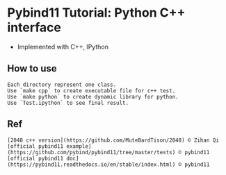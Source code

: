 # Pybind11 Tutorial: Python C++ interface 

  - Implemented with C++, IPython
  

## How to use

```
Each directory represent one class.
Use `make cpp` to create executable file for c++ test.
Use `make python` to create dynamic library for python. 
Use `Test.ipython` to see final result.
```

## Ref

```
[2048 c++ version](https://github.com/MuteBardTison/2048) © Zihan Qi
[official pybind11 example](https://github.com/pybind/pybind11/tree/master/tests) © pybind11
[official pybind11 doc](https://pybind11.readthedocs.io/en/stable/index.html) © pybind11
```

